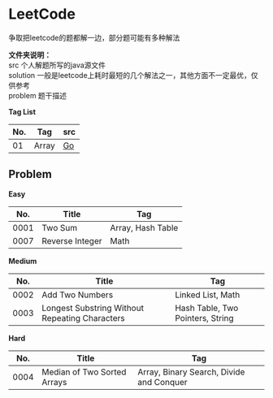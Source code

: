 # LeetCode

争取把leetcode的题都解一边，部分题可能有多种解法

**文件夹说明：**  
src	个人解题所写的java源文件  
solution	一般是leetcode上耗时最短的几个解法之一，其他方面不一定最优，仅供参考  
problem	题干描述  

**Tag List**  

| No. | Tag | src |
| ---- | ----- | ---- |
| 01 | Array | [Go](https://github.com/Apollo4634/LeetCode/tree/master/src/array) |





## Problem  

**Easy**  

| No.  | Title | Tag  |
| ---- | ----- | ---- |
| 0001 | Two Sum | Array, Hash Table |
| 0007 | Reverse Integer | Math |

**Medium**  

| No.  | Title | Tag  |
| ---- | ----- | ---- |
| 0002 | Add Two Numbers | Linked List, Math |
| 0003 | Longest Substring Without Repeating Characters | Hash Table, Two Pointers, String |

**Hard**  

| No.  | Title | Tag  |
| ---- | ----- | ---- |
| 0004 | Median of Two Sorted Arrays | Array, Binary Search, Divide and Conquer |

